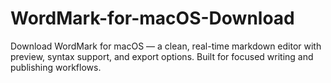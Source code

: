 # WordMark-for-macOS-Download
Download WordMark for macOS — a clean, real-time markdown editor with preview, syntax support, and export options. Built for focused writing and publishing workflows.
